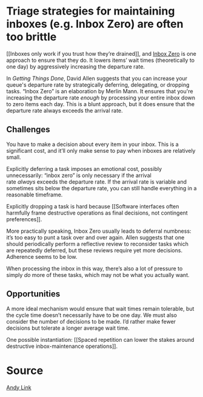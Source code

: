 # Triage strategies for maintaining inboxes (e.g. Inbox Zero) are often too brittle

[[Inboxes only work if you trust how they’re drained]], and [Inbox Zero](http://www.43folders.com/izero) is one approach to ensure that they do. It lowers items’ wait times (theoretically to one day) by aggressively increasing the departure rate.

In _Getting Things Done_, David Allen suggests that you can increase your queue's departure rate by strategically deferring, delegating, or dropping tasks. “Inbox Zero” is an elaboration by Merlin Mann. It ensures that you're increasing the departure rate _enough_ by processing your entire inbox down to zero items each day. This is a blunt approach, but it does ensure that the departure rate always exceeds the arrival rate.

## Challenges

You have to make a decision about every item in your inbox. This is a significant cost, and it’ll only make sense to pay when inboxes are relatively small.

Explicitly deferring a task imposes an emotional cost, possibly unnecessarily: “inbox zero” is only necessary if the arrival rate _always_ exceeds the departure rate. If the arrival rate is variable and sometimes sits below the departure rate, you can still handle everything in a reasonable timeframe.

Explicitly dropping a task is hard because [[Software interfaces often harmfully frame destructive operations as final decisions, not contingent preferences]].

More practically speaking, Inbox Zero usually leads to deferral numbness: it’s too easy to punt a task over and over again. Allen suggests that one should periodically perform a reflective review to reconsider tasks which are repeatedly deferred, but these reviews require yet more decisions. Adherence seems to be low.

When processing the inbox in this way, there’s also a lot of pressure to simply _do_ more of these tasks, which may not be what you actually want.

## Opportunities

A more ideal mechanism would ensure that wait times remain tolerable, but the cycle time doesn’t necessarily have to be one day. We must also consider the number of decisions to be made. I’d rather make fewer decisions but tolerate a longer average wait time.

One possible instantiation: [[Spaced repetition can lower the stakes around destructive inbox-maintenance operations]].

# Source
[Andy Link](https://notes.andymatuschak.org/About_these_notes?stackedNotes=z5E5QawiXCMbtNtupvxeoEX&stackedNotes=zDcuS8A5uxGR8hQygsqP83A&stackedNotes=zQvwwb95vzcHcpow3GWy5Wi&stackedNotes=zJ5Yzvba2729XKXivBBZ91J&stackedNotes=z2Pg1CbUyvjV4jEoqmr8Xua)